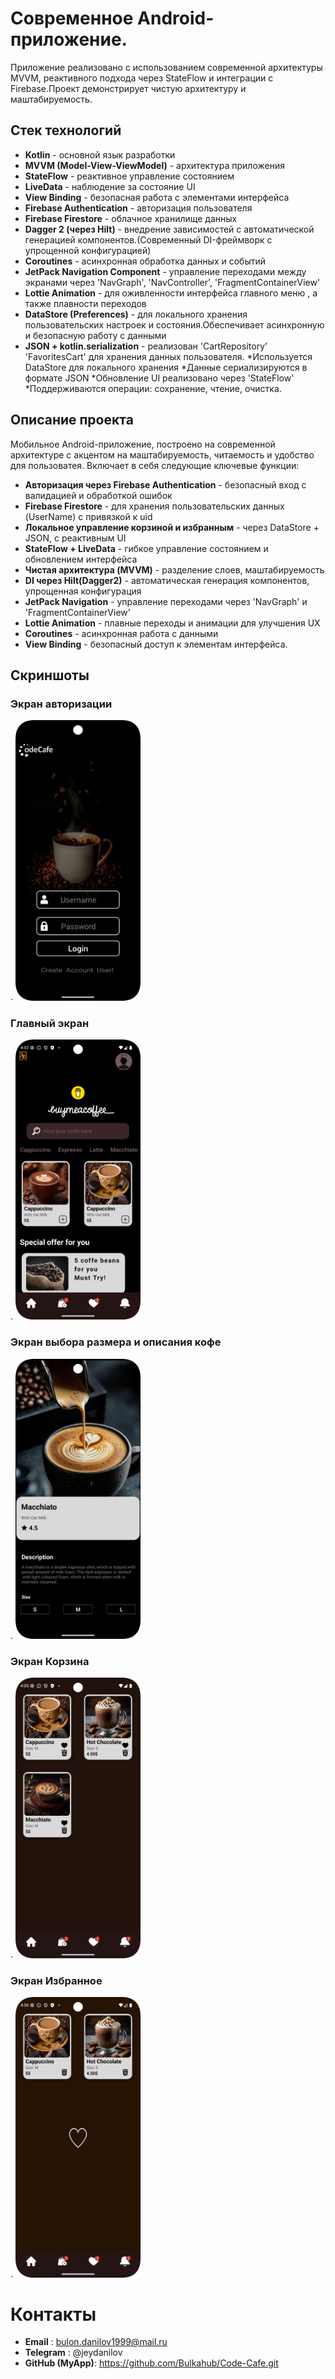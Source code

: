 # Современное Android-приложение.

Приложение реализовано с использованием современной архитектуры MVVM, реактивного подхода через StateFlow и интеграции с Firebase.Проект демонстрирует чистую архитектуру и маштабируемость.


## Стек технологий

- **Kotlin** - основной язык разработки
- **MVVM (Model-View-ViewModel)** - архитектура приложения
- **StateFlow** - реактивное управление состоянием
- **LiveData** - наблюдение за состояние UI
- **View Binding** - безопасная работа с элементами интерфейса
- **Firebase Authentication** - авторизация пользователя
- **Firebase Firestore** - облачное хранилище данных
- **Dagger 2 (через Hilt)** - внедрение зависимостей с автоматической генерацией компонентов.(Современный DI-фреймворк с упрощенной конфигурацией)
- **Coroutines** - асинхронная обработка данных и событий
- **JetPack Navigation Component** - управление переходами между экранами через 'NavGraph', 'NavController', 'FragmentContainerView'
- **Lottie Animation** - для оживленности интерфейса главного меню , а также плавности переходов
- **DataStore (Preferences)** - для локального хранения пользовательских настроек и состояния.Обеспечивает асинхронную и безопасную работу с данными
- **JSON + kotlin.serialization** - реализован 'CartRepository' 'FavoritesCart' для хранения данных пользователя.
  *Используется DataStore для локального хранения
  *Данные сериализируются в формате JSON
  *Обновление UI реализовано через 'StateFlow'
  *Поддерживаются операции: сохранение, чтение, очистка.


## Описание проекта

Мобильное Android-приложение, построено на современной архитектуре с акцентом на маштабируемость, читаемость и удобство для пользоватея.
Включает в себя следующие ключевые функции:

- **Авторизация через Firebase Authentication** - безопасный вход с валидацией и обработкой ошибок
- **Firebase Firestore** - для хранения пользовательских данных (UserName) с привязкой к uid
- **Локальное управление корзиной и избранным** - через DataStore + JSON, с реактивным UI
- **StateFlow + LiveData** - гибкое управление состоянием и обновлением интерфейса
- **Чистая архитектура (MVVM)** - разделение слоев, маштабируемость
- **DI через Hilt(Dagger2)** - автоматическая генерация компонентов, упрощенная конфигурация
- **JetPack Navigation** - управление переходами через 'NavGraph' и 'FragmentContainerView'
- **Lottie Animation** - плавные переходы и анимации для улучшения UX
- **Coroutines** - асинхронная работа с данными
- **View Binding** - безопасный доступ к элементам интерфейса.


## Скриншоты


<h3>Экран авторизации</h3>.
<img src="screenshots/auth_screen.png" width="200"/>

<h3>Главный экран</h3>.
<img src="screenshots/menu_screen.png" width="200"/>

<h3>Экран выбора размера и описания кофе</h3>.
<img src="screenshots/coffe_item_screen.png" width="200"/>

<h3>Экран Корзина</h3>.
<img src="screenshots/cart_screen.png" width="200"/>

<h3>Экран Избранное</h3>.
<img src="screenshots/favorites_screen.png" width="200"/>




# Контакты

- **Email** : bulon.danilov1999@mail.ru
- **Telegram** : @jeydanilov
- **GitHub (MyApp)**: https://github.com/Bulkahub/Code-Cafe.git 
